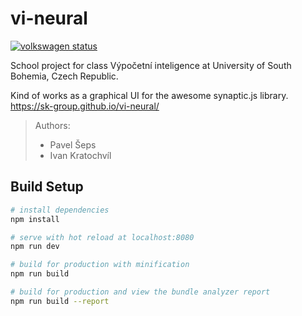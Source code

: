 # vi-neural

[![volkswagen status](https://auchenberg.github.io/volkswagen/volkswargen_ci.svg?v=1)](https://github.com/auchenberg/volkswagen)

School project for class Výpočetní inteligence at University of South Bohemia, Czech Republic.

Kind of works as a graphical UI for the awesome synaptic.js library.\
https://sk-group.github.io/vi-neural/
> Authors:
>* Pavel Šeps
>* Ivan Kratochvíl

## Build Setup

``` bash
# install dependencies
npm install

# serve with hot reload at localhost:8080
npm run dev

# build for production with minification
npm run build

# build for production and view the bundle analyzer report
npm run build --report
```

